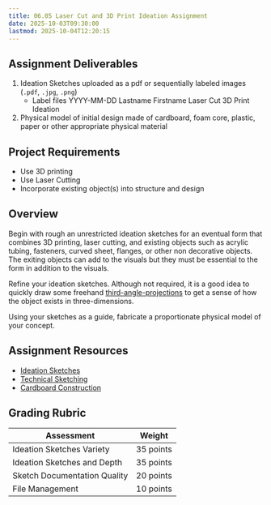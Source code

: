 ```yaml
---
title: 06.05 Laser Cut and 3D Print Ideation Assignment
date: 2025-10-03T09:30:00
lastmod: 2025-10-04T12:20:15
---
```


## Assignment Deliverables

1. Ideation Sketches uploaded as a pdf or sequentially labeled images (`.pdf`, `.jpg`, `.png`)
   - Label files YYYY-MM-DD Lastname Firstname Laser Cut 3D Print Ideation
2. Physical model of initial design made of cardboard, foam core, plastic, paper or other appropriate physical material

## Project Requirements

- Use 3D printing
- Use Laser Cutting
- Incorporate existing object(s) into structure and design

## Overview

Begin with rough an unrestricted ideation sketches for an eventual form that combines 3D printing, laser cutting, and existing objects such as acrylic tubing, fasteners, curved sheet, flanges, or other non decorative objects. The exiting objects can add to the visuals but they must be essential to the form in addition to the visuals.

Refine your ideation sketches. Although not required, it is a good idea to quickly draw some freehand [third-angle-projections](../../../../drawing/third-angle-projection.md) to get a sense of how the object exists in three-dimensions.

Using your sketches as a guide, fabricate a proportionate physical model of your concept.

## Assignment Resources

- [Ideation Sketches](../../../../drawing/ideation-sketches.md)
- [Technical Sketching](../../../../drawing/technical-sketching.md)
- [Cardboard Construction](../../../../making/cardboard-construction.md)

## Grading Rubric

<div class="responsive-table-markdown">

| Assessment                   | Weight    |
| ---------------------------- | --------- |
| Ideation Sketches Variety    | 35 points |
| Ideation Sketches and Depth  | 35 points |
| Sketch Documentation Quality | 20 points |
| File Management              | 10 points |

</div>
